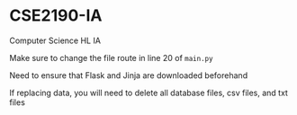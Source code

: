 # CSE2190-IA
Computer Science HL IA 

Make sure to change the file route in line 20 of `main.py`

Need to ensure that Flask and Jinja are downloaded beforehand

If replacing data, you will need to delete all database files, csv files, and txt files